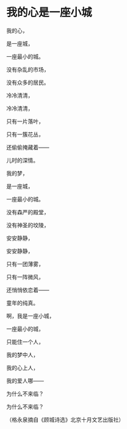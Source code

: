 # 我的心是一座小城

我的心， 

是一座城， 

一座最小的城。 

没有杂乱的市场， 

没有众多的居民。 

冷冷清清， 

冷冷清清， 

只有一片落叶， 

只有一簇花丛， 

还偷偷掩藏着—— 

儿时的深情。 

我的梦， 

是一座城， 

一座最小的城。 

没有森严的殿堂， 

没有神圣的坟陵， 

安安静静， 

安安静静， 

只有一团薄雾， 

只有一阵微风， 

还悄悄依恋着—— 

童年的纯真。 

啊，我是一座小城， 

一座最小的城， 

只能住一个人， 

我的梦中人， 

我的心上人， 

我的爱人哪—— 

为什么不来临？ 

为什么不来临？ 

（格永泉摘自《顾城诗选》北京十月文艺出版社）